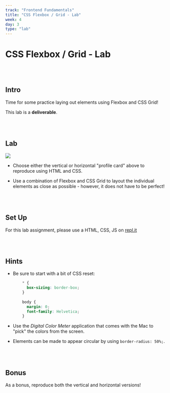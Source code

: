 ```yaml
---
track: "Frontend Fundamentals"
title: "CSS Flexbox / Grid - Lab"
week: 4
day: 3
type: "lab"
---
```




# CSS Flexbox / Grid - Lab

<br>
<br>


## Intro

Time for some practice laying out elements using Flexbox and CSS Grid!

This lab is a **deliverable**.

<br>
<br>


## Lab

<img src="https://i.imgur.com/N4RdHqp.jpg">

- Choose either the vertical or horizontal "profile card" above to reproduce using HTML and CSS.

- Use a combination of Flexbox and CSS Grid to layout the individual elements as close as possible - however, it does not have to be perfect!

<br>
<br>


## Set Up

For this lab assignment, please use a HTML, CSS, JS on [repl.it](https://repl.it)

<br>
<br>


## Hints

- Be sure to start with a bit of CSS reset:

	```css
		* {
		  box-sizing: border-box;
		}
		
		body {
		  margin: 0;
		  font-family: Helvetica;
		}
	```

- Use the _Digital Color Meter_ application that comes with the Mac to "pick" the colors from the screen.

- Elements can be made to appear circular by using `border-radius: 50%;`.



<br>
<br>


## Bonus

As a bonus, reproduce both the vertical and horizontal versions!
